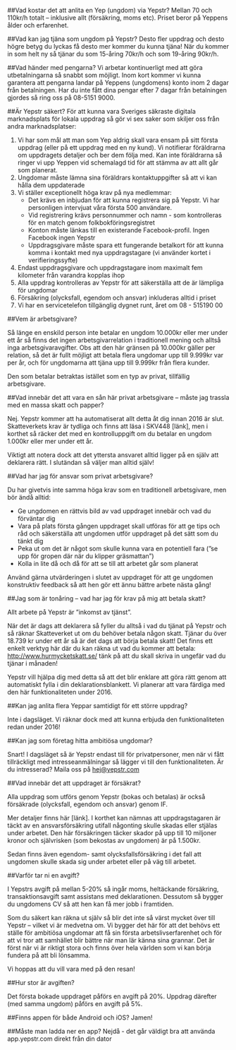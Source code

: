 
##Vad kostar det att anlita en Yep (ungdom) via Yepstr?
Mellan 70 och 110kr/h totalt – inklusive allt (försäkring, moms etc). Priset beror på Yeppens ålder och erfarenhet.

##Vad kan jag tjäna som ungdom på Yepstr?
Desto fler uppdrag och desto högre betyg du lyckas få desto mer kommer du kunna tjäna!
När du kommer in som helt ny så tjänar du som 15-åring 70kr/h och som 19-åring 90kr/h.

##Vad händer med pengarna?
Vi arbetar kontinuerligt med att göra utbetalningarna så snabbt som möjligt. Inom kort kommer vi kunna garantera att pengarna landar på Yeppens (ungdomens) konto inom 2 dagar från betalningen. Har du inte fått dina pengar efter 7 dagar från betalningen gjordes så ring oss på 08-5151 9000.

##Är Yepstr säkert?
För att kunna vara Sveriges säkraste digitala marknadsplats för lokala uppdrag så gör vi sex saker som skiljer oss från andra marknadsplatser:

1. Vi har som mål att man som Yep aldrig skall vara ensam på sitt första uppdrag (eller på ett uppdrag med en ny kund). Vi notifierar föräldrarna om uppdragets detaljer och ber dem följa med. Kan inte föräldrarna så ringer vi upp Yeppen vid schemalagd tid för att stämma av att allt går som planerat.
2. Ungdomar måste lämna sina föräldrars kontaktuppgifter så att vi kan hålla dem uppdaterade
3. Vi ställer exceptionellt höga krav på nya medlemmar:
    - Det krävs en inbjudan för att kunna registrera sig på Yepstr. Vi har personligen intervjuat våra första 500 användare.
    - Vid registrering krävs personnummer och namn - som kontrolleras för en match genom folkbokföringsregistret
    - Konton måste länkas till en existerande Facebook-profil. Ingen Facebook ingen Yepstr
    - Uppdragsgivare måste spara ett fungerande betalkort för att kunna komma i kontakt med nya uppdragstagare (vi använder kortet i verifieringssyfte)
4. Endast uppdragsgivare och uppdragstagare inom maximalt fem kilometer från varandra kopplas ihop
5. Alla uppdrag kontrolleras av Yepstr för att säkerställa att de är lämpliga för ungdomar
6. Försäkring (olycksfall, egendom och ansvar) inkluderas alltid i priset
7. Vi har en servicetelefon tillgänglig dygnet runt, året om 08 - 515190 00

##Vem är arbetsgivare?

Så länge en enskild person inte betalar en ungdom 10.000kr eller mer under ett år så finns det ingen arbetsgivarrelation i traditionell mening och alltså inga arbetsgivaravgifter. Obs att den här gränsen på 10.000kr gäller per relation, så det är fullt möjligt att betala flera ungdomar upp till 9.999kr var per år, och för ungdomarna att tjäna upp till 9.999kr från flera kunder.

Den som betalar betraktas istället som en typ av privat, tillfällig arbetsgivare.

##Vad innebär det att vara en sån här privat arbetsgivare – måste jag trassla med en massa skatt och papper?

Nej. Yepstr kommer att ha automatiserat allt detta åt dig innan 2016 är slut. Skatteverkets krav är tydliga och finns att läsa i SKV448 [länk], men i korthet så räcker det med en kontrolluppgift om du betalar en ungdom 1.000kr eller mer under ett år. 

Viktigt att notera dock att det yttersta ansvaret alltid ligger på en själv att deklarera rätt. I slutändan så väljer man alltid själv!

##Vad har jag för ansvar som privat arbetsgivare?

Du har givetvis inte samma höga krav som en traditionell arbetsgivare, men bör ändå alltid:

- Ge ungdomen en rättvis bild av vad uppdraget innebär och vad du förväntar dig
- Vara på plats första gången uppdraget skall utföras för att ge tips och råd och säkerställa att ungdomen utför uppdraget på det sätt som du tänkt dig
- Peka ut om det är något som skulle kunna vara en potentiell fara (”se upp för gropen där när du klipper gräsmattan”)
- Kolla in lite då och då för att se till att arbetet går som planerat

Använd gärna utvärderingen i slutet av uppdraget för att ge ungdomen konstruktiv feedback så att hen gör ett ännu bättre arbete nästa gång!

##Jag som är tonåring – vad har jag för krav på mig att betala skatt?

Allt arbete på Yepstr är ”inkomst av tjänst”. 

När det är dags att deklarera så fyller du alltså i vad du tjänat på Yepstr och så räknar Skatteverket ut om du behöver betala någon skatt. Tjänar du över 18.739 kr under ett år så är det dags att börja betala skatt! Det finns ett enkelt verktyg här där du kan räkna ut vad du kommer att betala: http://www.hurmycketskatt.se/ tänk på att du skall skriva in ungefär vad du tjänar i månaden!

Yepstr vill hjälpa dig med detta så att det blir enklare att göra rätt genom att automatiskt fylla i din deklarationsblankett. Vi planerar att vara färdiga med den här funktionaliteten under 2016.

##Kan jag anlita flera Yeppar samtidigt för ett större uppdrag?

Inte i dagsläget. Vi räknar dock med att kunna erbjuda den funktionaliteten redan under 2016!

##Kan jag som företag hitta ambitiösa ungdomar?

Snart! I dagsläget så är Yepstr endast till för privatpersoner, men när vi fått tillräckligt med intresseanmälningar så lägger vi till den funktionaliteten. Är du intresserad? Maila oss på [hej@yepstr.com](mailto:hej@yepstr.com)

##Vad innebär det att uppdraget är försäkrat?

Alla uppdrag som utförs genom Yepstr (bokas och betalas) är också försäkrade (olycksfall, egendom och ansvar) genom IF.

Mer detaljer finns här [länk]. I korthet kan nämnas att uppdragstagaren är täckt av en ansvarsförsäkring utifall någonting skulle skadas eller stjälas under arbetet. Den här försäkringen täcker skador på upp till 10 miljoner kronor och självrisken (som bekostas av ungdomen) är på 1.500kr.

Sedan finns även egendom- samt olycksfallsförsäkring i det fall att ungdomen skulle skada sig under arbetet eller på väg till arbetet.

##Varför tar ni en avgift?

I Yepstrs avgift på mellan 5-20% så ingår moms, heltäckande försäkring, transaktionsavgift samt assistans med deklarationen. Dessutom så bygger du ungdomens CV så att hen kan få mer jobb i framtiden.

Som du säkert kan räkna ut själv så blir det inte så värst mycket över till Yepstr – vilket vi är medvetna om. Vi bygger det här för att det behövs ett ställe för ambitiösa ungdomar att få sin första arbetslivserfarenhet och för att vi tror att samhället blir bättre när man lär känna sina grannar. Det är först när vi är riktigt stora och finns över hela världen som vi kan börja fundera på att bli lönsamma.

Vi hoppas att du vill vara med på den resan!

##Hur stor är avgiften?

Det första bokade uppdraget påförs en avgift på 20%. Uppdrag därefter (med samma ungdom) påförs en avgift på 5%.

##Finns appen för både Android och iOS?
Jamen!

##Måste man ladda ner en app?
Nejdå - det går väldigt bra att använda app.yepstr.com direkt från din dator
